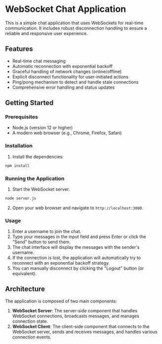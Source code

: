 # WebSocket Chat Application

This is a simple chat application that uses WebSockets for real-time communication. It includes robust disconnection handling to ensure a reliable and responsive user experience.

## Features

- Real-time chat messaging
- Automatic reconnection with exponential backoff
- Graceful handling of network changes (online/offline)
- Explicit disconnect functionality for user-initiated actions
- Ping/pong mechanism to detect and handle stale connections
- Comprehensive error handling and status updates

## Getting Started

### Prerequisites

- Node.js (version 12 or higher)
- A modern web browser (e.g., Chrome, Firefox, Safari)

### Installation

1. Install the dependencies:

```bash
npm install
```

### Running the Application

1. Start the WebSocket server:

```bash
node server.js
```

2. Open your web browser and navigate to `http://localhost:3000`.

### Usage

1. Enter a username to join the chat.
2. Type your messages in the input field and press Enter or click the "Send" button to send them.
3. The chat interface will display the messages with the sender's username.
4. If the connection is lost, the application will automatically try to reconnect with an exponential backoff strategy.
5. You can manually disconnect by clicking the "Logout" button (or equivalent).

## Architecture

The application is composed of two main components:

1. **WebSocket Server**: The server-side component that handles WebSocket connections, broadcasts messages, and manages connection state.
2. **WebSocket Client**: The client-side component that connects to the WebSocket server, sends and receives messages, and handles various connection events.